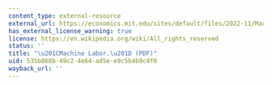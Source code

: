 ```yaml
---
content_type: external-resource
external_url: https://economics.mit.edu/sites/default/files/2022-11/Machine%20Labor.pdf
has_external_license_warning: true
license: https://en.wikipedia.org/wiki/All_rights_reserved
status: ''
title: "\u201CMachine Labor.\u201D (PDF)"
uid: 535b868b-49c2-4e64-ad5e-e9c5b4b9c4f0
wayback_url: ''
---
```

